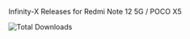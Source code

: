 Infinity-X Releases for Redmi Note 12 5G / POCO X5

![Total Downloads](https://img.shields.io/github/downloads/mayuresh-releases/Infinity-X_stone/total)
